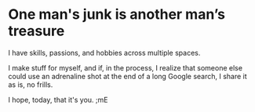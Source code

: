 # One man's junk is another man’s treasure

I have skills, passions, and hobbies across multiple spaces.

I make stuff for myself, and if, in the process, I realize that someone else could use an adrenaline shot at the end of a long Google search, I share it as is, no frills.

I hope, today, that it's you.
;mE
